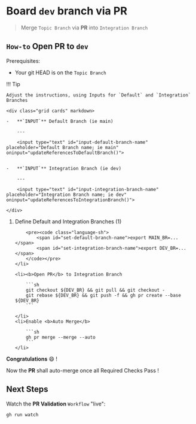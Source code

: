 # Board `dev` branch via PR

> Merge `Topic Branch` via **PR** into `Integration Branch`

## `How-to` Open PR to `dev`

Prerequisites:

- Your git HEAD is on the `Topic Branch`

!!! Tip
    
    Adjust the instructions, using Inputs for `Default` and `Integration` Branches

    <div class="grid cards" markdown>
            
    -   **`INPUT`** Default Branch (ie main)
    
        ---
    
        <input type="text" id="input-default-branch-name" placeholder="Default Branch name; ie main" oninput="updateReferencesToDefaultBranch()">
    
    
    -   **`INPUT`** Integration Branch (ie dev)
    
        ---
    
        <input type="text" id="input-integration-branch-name" placeholder="Integration Branch name; ie dev" oninput="updateReferencesToIntegrationBranch()">
    
    </div>

<div class="annotate" markdown>

<ol start="1">
    <li>Define Default and Integration Branches (1)

        <pre><code class="language-sh">
            <span id="set-default-branch-name">export MAIN_BR=...</span>
            <span id="set-integration-branch-name">export DEV_BR=...</span>
        </code></pre>
    </li>

    <li><b>Open PR</b> to Integration Branch

        ```sh
        git checkout ${DEV_BR} && git pull && git checkout -
        git rebase ${DEV_BR} && git push -f && gh pr create --base ${DEV_BR}
        ```

    </li>
    <li>Enable <b>Auto Merge</b>

        ```sh
        gh pr merge --merge --auto
        ```
    </li>
</ol>

<script> function updateReferencesToDefaultBranch() { var inputDefaultBranchName = document.getElementById('input-default-branch-name').value; document.getElementById('set-default-branch-name').innerText = 'export MAIN_BR=' + inputDefaultBranchName; } </script>

<script> function updateReferencesToIntegrationBranch() { var inputIntegrationBranchName = document.getElementById('input-integration-branch-name').value; document.getElementById('set-integration-branch-name').innerText = 'export DEV_BR=' + inputIntegrationBranchName; } </script>

</div>

**Congratulations** :smile: !  

Now the **PR** shall auto-merge once all Required Checks Pass !

## Next Steps

Watch the **PR Validation** `Workflow` "live":
```sh
gh run watch
```
